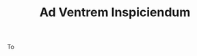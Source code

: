 ---
title: Ad Ventrem Inspiciendum
letter: A
permalink: "/definitions/ad-ventrem-inspiciendum.html"
body: To
published_at: '2018-07-07'
source: Black's Law Dictionary
layout: post
---